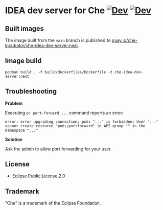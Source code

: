 # IDEA dev server for Che [![Dev](https://img.shields.io/static/v1?label=Open%20in&message=Che%20dogfooding%20server%20&logo=eclipseche&color=FDB940&labelColor=525C86)](https://che-dogfooding.apps.che-dev.x6e0.p1.openshiftapps.com/f?url=https://github.com/che-samples/web-nodejs-sample&che-editor=https://eclipse-che.github.io/che-plugin-registry/main/v3/plugins/che-incubator/che-idea-server/next/devfile.yaml&policies.create=peruser) [![Dev](https://img.shields.io/static/v1?label=Open%20in&message=DevSandbox%20(hosted%20by%20Red%20Hat)&logo=eclipseche&color=FDB940&labelColor=525C86)](https://devspaces.apps.sandbox-m4.g2pi.p1.openshiftapps.com/f?url=https://github.com/che-samples/web-nodejs-sample&che-editor=https://eclipse-che.github.io/che-plugin-registry/main/v3/plugins/che-incubator/che-idea-server/next/devfile.yaml&policies.create=peruser)

## Built images

The image built from the `main` branch is published to [quay.io/che-incubator/che-idea-dev-server:next](https://quay.io/repository/che-incubator/che-idea-dev-server?tab=tags).

## Image build

`podman build . -f build/dockerfiles/Dockerfile -t che-idea-dev-server:next`

## Troubleshooting

**Problem**

Executing `oc port-forward ...` command reports an error:
```
error: error upgrading connection: pods "..." is forbidden: User "..." cannot create resource "pods/portforward" in API group "" in the namespace "..."
```

**Solution**

Ask the admin to allow port forwarding for your user.

## License

- [Eclipse Public License 2.0](LICENSE)

## Trademark

"Che" is a trademark of the Eclipse Foundation.
